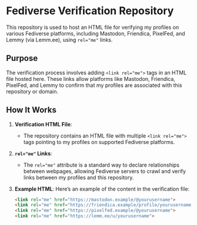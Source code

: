 # Fediverse Verification Repository

This repository is used to host an HTML file for verifying my profiles on various Fediverse platforms, including Mastodon, Friendica, PixelFed, and Lemmy (via Lemm.ee), using `rel="me"` links.

## Purpose

The verification process involves adding `<link rel="me">` tags in an HTML file hosted here. These links allow platforms like Mastodon, Friendica, PixelFed, and Lemmy to confirm that my profiles are associated with this repository or domain. 

## How It Works

1. **Verification HTML File**:
   - The repository contains an HTML file with multiple `<link rel="me">` tags pointing to my profiles on supported Fediverse platforms.

2. **`rel="me"` Links**:
   - The `rel="me"` attribute is a standard way to declare relationships between webpages, allowing Fediverse servers to crawl and verify links between my profiles and this repository.

3. **Example HTML**:
   Here’s an example of the content in the verification file:
   ```html
   <link rel="me" href="https://mastodon.example/@yourusername">
   <link rel="me" href="https://friendica.example/profile/yourusername">
   <link rel="me" href="https://pixelfed.example/@yourusername">
   <link rel="me" href="https://lemm.ee/u/yourusername">
